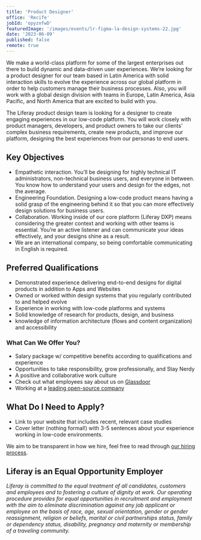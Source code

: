 ```yaml
---
title: 'Product Designer'
office: 'Recife'
jobId: 'opyznfwD'
featuredImage: '/images/events/lr-figma-la-design-systems-22.jpg'
date: '2023-06-09'
published: false
remote: true
---
```



We make a world-class platform for some of the largest enterprises out there to build dynamic and data-driven user experiences. We’re looking for a product designer for our team based in Latin America with solid interaction skills to evolve the experience across our global platform in order to help customers manage their business processes. Also, you will work with a global design division with teams in Europe, Latin America, Asia Pacific, and North America that are excited to build with you.

The Liferay product design team is looking for a designer to create engaging experiences in our low-code platform. You will work closely with product managers, developers, and product owners to take our clients' complex business requirements, create new products, and improve our platform, designing the best experiences from our personas to end users.

## Key Objectives

- Empathetic interaction. You’ll be designing for highly technical IT administrators, non-technical business users, and everyone in between. You know how to understand your users and design for the edges, not the average.
- Engineering Foundation. Designing a low-code product means having a solid grasp of the engineering behind it so that you can more effectively design solutions for business users.
- Collaboration. Working inside of our core platform (Liferay DXP) means considering the greater context and working with other teams is essential.  You’re an active listener and can communicate your ideas effectively, and your designs shine as a result.
- We are an international company, so being comfortable communicating in English is required.


## Preferred Qualifications

- Demonstrated experience delivering end-to-end designs for digital products in addition to Apps and Websites  
- Owned or worked within design systems that you regularly contributed to and helped evolve
- Experience in working with low-code platforms and systems
- Solid knowledge of research for products, design, and business
- knowledge of information architecture (flows and content organization) and accessibility 

### What Can We Offer You?

- Salary package w/ competitive benefits according to qualifications and experience
- Opportunities to take responsibility, grow professionally, and Stay Nerdy
- A positive and collaborative work culture
- Check out what employees say about us on [Glassdoor](https://www.glassdoor.com/Reviews/Liferay-Reviews-E278741.htm) 
- Working at a [leading open-source company](https://www.youtube.com/c/liferay)

## What Do I Need to Apply?

- Link to your website that includes recent, relevant case studies
- Cover letter (nothing formal!) with 3-5 sentences about your experience working in low-code environments.

We aim to be transparent in how we hire, feel free to read through [our hiring process](https://liferay.design/articles/2021/how-we-hire/).


## Liferay is an Equal Opportunity Employer

_Liferay is committed to the equal treatment of all candidates, customers and employees and to fostering a culture of dignity at work. Our operating procedure provides for equal opportunities in recruitment and employment with the aim to eliminate discrimination against any job applicant or employee on the basis of race, age, sexual orientation, gender or gender reassignment, religion or beliefs, marital or civil partnerships status, family or dependency status, disability, pregnancy and maternity or membership of a traveling community._
